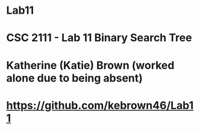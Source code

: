 # Lab11
# CSC 2111 - Lab 11 Binary Search Tree
# Katherine (Katie) Brown (worked alone due to being absent) 
# https://github.com/kebrown46/Lab11

